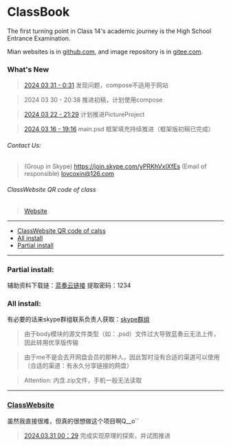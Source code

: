 # ClassBook
The first turning point in Class 14's academic journey is the High School Entrance Examination.

Mian websites is in [github.com](https://github.com/lovcoxin/classbook), and image repository is in [gitee.com](https://gitee.com/lycolovcoxin/classbook).

### What's New
> [2024 03 31 - 0:31](/log/20240331.log) 发现问题，compose不适用于网站

> 2024 03 30 - 20:38 推进初稿，计划使用compose

> [2024 03 22 - 21:29](/log/20240322.log) 计划推进PictureProject

> [2024 03 16 - 19:16](/log/20240316.log) main.psd 框架填充持续推进（框架版初稿已完成）


###### Contact Us: 
> (Group in Skype) https://join.skype.com/yPRKhVxIXfEs
> (Email of responsible) lovcoxin@126.com

###### ClassWebsite QR code of class
> [Website](https://lxxgd.github.io/)

---

  * [ClassWebsite QR code of calss](#classWebsite-qr-code-of-class)
  * [All install](#all-install)
  * [Partial install](#partial-install)

---

### Partial install:
辅助资料下载链：[蓝奏云链接](https://lovcoxin.lanzout.com/iAFYx1qvfjfi)
提取密码：1234

### All install:
有必要的话来skype群组联系负责人获取：[skype群组](https://join.skype.com/yPRKhVxIXfEs)

> 由于body模块的源文件类型（如：.psd）文件过大导致蓝奏云无法上传，因此转用优享版传输

> 由于me不是会去开网盘会员的那种人，因此暂时没有合适的渠道可以使用（合适的渠道：有永久分享链接的网盘）

> Attention: 内含.zip文件，手机一般无法读取

---

### [ClassWebsite](https://lxxgd.github.io/)
虽然我直接很难，但真的很想做这个项目啊Q__o``
> [2024.03.31 00：29]() 完成实现原理的探索，并试图推进

